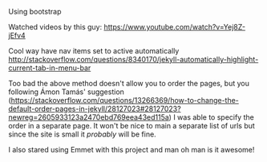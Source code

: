 
Using bootstrap

Watched videos by this guy: https://www.youtube.com/watch?v=Yej8Z-jEfv4

Cool way have nav items set to active automatically http://stackoverflow.com/questions/8340170/jekyll-automatically-highlight-current-tab-in-menu-bar

Too bad the above method doesn't allow you to order the pages, but you following Ámon Tamás' suggestion (https://stackoverflow.com/questions/13266369/how-to-change-the-default-order-pages-in-jekyll/28127023#28127023?newreg=2605933123a2470ebd769eea43ed115a) I was able to specify the order in a separate page.  It won't be nice to main a separate list of urls but since the site is small 
it _probably_ will be fine.

I also stared using Emmet with this project and man oh man is it awesome!
